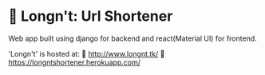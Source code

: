 # :memo: Longn't: Url Shortener
Web app built using django for backend and react(Material UI) for frontend.

'Longn't' is hosted at:
:link: http://www.longnt.tk/
:link: https://longntshortener.herokuapp.com/
